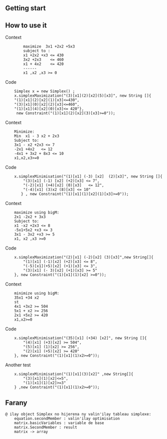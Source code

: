 ## Getting start


## How to use it

Context

            maximize  3x1 +2x2 +5x3
            subject to :
            x1 +2x2 +x3 <= 430
            3x2 +2x3    <= 460
            x1 + 4x2    <= 420
            ------
            x1 ,x2 ,x3 >= 0

Code

        Simplex x = new Simplex() ;
        x.simplexMaximization("(3)[x1](2)[x2](5)[x3]", new String []{
        "(1)[x1](2)[x2](1)[x3]<=430",
        "(3)[x1](0)[x2](2)[x3]<=460",
        "(1)[x1](4)[x2](0)[x3]<= 420"},
         new Constraint("(1)[x1](2)[x2](3)[x3]>=0"));


Context

        Minimize:
        Min  x1 - 3 x2 + 2x3 
        Subject to:
        3x1 - x2 +2x3 <= 7
        -2x1 +4x2   <= 12
        -4x1 + 3x2 + 8x3 <= 10
        x1,x2,x3>=0

Code

        x.simplexMinimisation("(1)[x1] (-3) [x2]  (2)[x3]", new String []{
            "(3)[x1] (-1) [x2] (+2)[x3] <= 7",
            "(-2)[x1] (+4)[x2] (0)[x3]   <= 12",
            "(-4)[x1] (3)x2 (8)[x3] <= 10"
           } , new Constraint("(1)[x1](1)[x2](1)[x3]>=0"));

Context

        maximize using bigM:
        2x1 -2x2 + 3x3
        Subject to:
        x1 -x2 +2x3 <= 8
        -5x1+5x2 +x3 <= 3
        3x1 - 3x2 +x3 >= 5
        x1, x2 ,x3 >=0

Code

        x.simplexMaximization("(2)[x1] (-2)[x2] (3)[x3]",new String[]{
            "(1)[x1] (-1)[x2] (+2)[x3] <= 8", 
            "(-5)[x1](+5)[x2] (+1)[x3] <= 3",
            "(3)[x1] (- 3)[x2] (+1)[x3] >= 5"
        }, new Constraint("(1)[x1](1)[x2] >=0"));


Context

        minimize using bigM:
        35x1 +34 x2
        st
        4x1 +3x2 >= 504
        5x1 + x2 >= 256
        2x1 +5x2 >= 420
        x1,x2>=0

Code

        x.simplexMinimisation("(35)[x1] (+34) [x2]", new String []{
            "(4)[x1] (+3)[x2] >= 504",
            "(5)[x1] (1)[x2] >= 256",
            "(2)[x1] (+5)[x2] >= 420"
        }, new Constraint("(1)[x1](1)x2>=0"));


Another test
        
        x.simplexMinimisation("(1)[x1](3)[x2]" ,new String[]{
            "(3)[x1](1)[x2]<=5",
            "(1)[x1](1)[x2]>=3"
        } ,new Constraint("(1)[x1](1)x2>=0"));


## Farany
    @ ilay object Simplex no hijerena ny valin'ilay tableau simplexe:
        equation.secondMember : valin'ilay optimisation
        matrix.basicVariables : variable de base
        matrix.SecondMember : result
        matrix -> array
